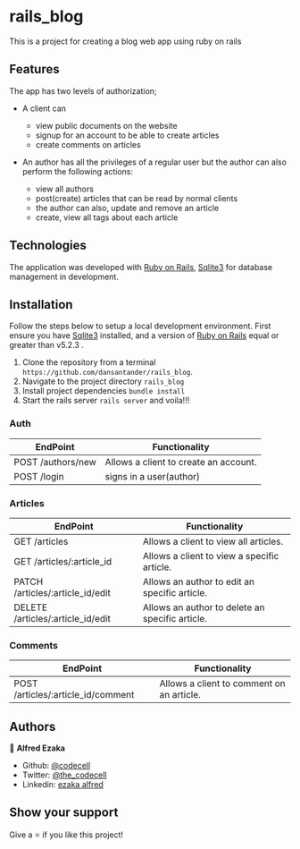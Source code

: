 # rails_blog
This is a project for creating a blog web app using ruby on rails

## Features

The app has two levels of authorization;
- A client can
    - view public documents on the website
    - signup for an account to be able to create articles
    - create comments on articles

- An author has all the privileges of a regular user but the author can also perform the following actions:
    - view all authors
    - post(create) articles that can be read by normal clients
    - the author can also, update and remove an article 
    - create, view all tags about each article

## Technologies
The application was developed with [Ruby on Rails](https://rubyonrails.org/), [Sqlite3](http://www.sqlite.org)  for database management in development.

## Installation
Follow the steps below to setup a local development environment. First ensure you have [Sqlite3](http://www.sqlite.org) installed, and a version of [Ruby on Rails](https://rubyonrails.org/) equal or greater than v5.2.3 .

1. Clone the repository from a terminal `https://github.com/dansantander/rails_blog`.
2. Navigate to the project directory `rails_blog`
3. Install project dependencies `bundle install`
4. Start the rails server `rails server` and voila!!!

### Auth
EndPoint                      |   Functionality
------------------------------|------------------------
POST /authors/new             |   Allows a client to create an account.
POST /login                   |   signs in a user(author)

### Articles
EndPoint                         |   Functionality
---------------------------------|------------------------
GET /articles                    |   Allows a client to view all articles.
GET /articles/:article_id        |   Allows a client to view a specific article.
PATCH /articles/:article_id/edit |   Allows an author to edit an specific article.
DELETE /articles/:article_id/edit|   Allows an author to delete an specific article.

### Comments
EndPoint                           |   Functionality
-----------------------------------|------------------------
POST /articles/:article_id/comment |   Allows a client to comment on an article.

## Authors

👤 **Alfred Ezaka**

- Github: [@codecell](https://github.com/codecell)
- Twitter: [@the_codecell](https://twitter.com/the_codecell) 
- Linkedin: [ezaka alfred](https://www.linkedin.com/in/alfrednoble/)

## Show your support

Give a ⭐️ if you like this project!